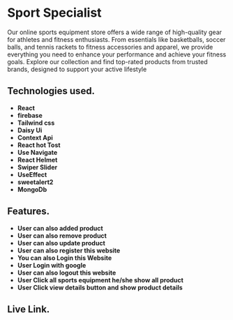 # Sport Specialist

Our online sports equipment store offers a wide range of high-quality gear for athletes and fitness enthusiasts. From essentials like basketballs, soccer balls, and tennis rackets to fitness accessories and apparel, we provide everything you need to enhance your performance and achieve your fitness goals. Explore our collection and find top-rated products from trusted brands, designed to support your active lifestyle

## Technologies used.

- **React**
- **firebase**
- **Tailwind css**
- **Daisy Ui**
- **Context Api**
- **React hot Tost**
- **Use Navigate**
- **React Helmet**
- **Swiper Slider**
- **UseEffect**
- **sweetalert2**
- **MongoDb**

## Features.

- **User can also added product**
- **User can also remove product**
- **User can also update product**
- **User can also register this website**
- **You can also Login this Website**
- **User Login with google**
- **User can also logout this website**
- **User Click all sports equipment he/she show all product**
- **User Click view details button and show product details**

## Live Link.
